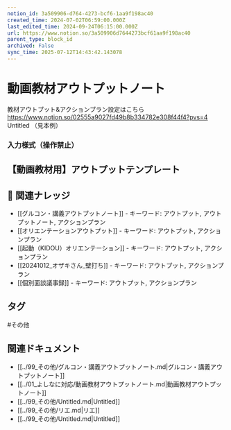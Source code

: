 ```yaml
---
notion_id: 3a509906-d764-4273-bcf6-1aa9f198ac40
created_time: 2024-07-02T06:59:00.000Z
last_edited_time: 2024-09-24T06:15:00.000Z
url: https://www.notion.so/3a509906d7644273bcf61aa9f198ac40
parent_type: block_id
archived: False
sync_time: 2025-07-12T14:43:42.143078
---
```


# 動画教材アウトプットノート

教材アウトプット&アクションプラン設定はこちら
https://www.notion.so/02555a9027fd49b8b334782e308f44f4?pvs=4
Untitled （見本例）
### 入力様式（操作禁止）
【動画教材用】アウトプットテンプレート 
---

## 🔗 関連ナレッジ
- [[グルコン・講義アウトプットノート]] - キーワード: アウトプット, アウトプットノート, アクションプラン
- [[オリエンテーションアウトプット]] - キーワード: アウトプット, アクションプラン
- [[起動（KIDOU）オリエンテーション]] - キーワード: アウトプット, アクションプラン
- [[20241012_オザキさん_壁打ち]] - キーワード: アウトプット, アクションプラン
- [[個別面談議事録]] - キーワード: アウトプット, アクションプラン


## タグ

#その他 

## 関連ドキュメント

- [[../99_その他/グルコン・講義アウトプットノート.md|グルコン・講義アウトプットノート]]
- [[../01_よしなに対応/動画教材アウトプットノート.md|動画教材アウトプットノート]]
- [[../99_その他/Untitled.md|Untitled]]
- [[../99_その他/リエ.md|リエ]]
- [[../99_その他/Untitled.md|Untitled]]
